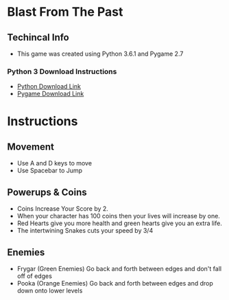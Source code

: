 # Blast From The Past
## Techincal Info
- This game was created using Python 3.6.1 and Pygame 2.7
 ### Python 3 Download Instructions
- [Python Download Link](https://www.python.org/downloads/)
- [Pygame Download Link](http://www.pygame.org/download.shtml)
# Instructions
## Movement
- Use A and D keys to move
- Use Spacebar to Jump
## Powerups & Coins
- Coins Increase Your Score by 2.
- When your character has 100 coins then your lives will increase by one.
- Red Hearts give you more health and green hearts give you an extra life.
- The intertwining Snakes cuts your speed by 3/4
## Enemies
- Frygar (Green Enemies) Go back and forth between edges and don't fall off of edges
- Pooka (Orange Enemies) Go back and forth between edges and drop down onto lower levels
